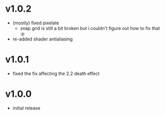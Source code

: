 # v1.0.2
- (mostly) fixed pixelate
  - snap grid is still a bit broken but i couldn't figure out how to fix that :p
- re-added shader antialiasing

# v1.0.1
- fixed the fix affecting the 2.2 death effect

# v1.0.0
- initial release
